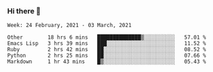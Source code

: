 ### Hi there 👋

<!--START_SECTION:waka-->
```text
Week: 24 February, 2021 - 03 March, 2021

Other        18 hrs 6 mins   ██████████████▒░░░░░░░░░░   57.01 % 
Emacs Lisp   3 hrs 39 mins   ███░░░░░░░░░░░░░░░░░░░░░░   11.52 % 
Ruby         2 hrs 42 mins   ██░░░░░░░░░░░░░░░░░░░░░░░   08.52 % 
Python       2 hrs 25 mins   ██░░░░░░░░░░░░░░░░░░░░░░░   07.66 % 
Markdown     1 hr 43 mins    █▒░░░░░░░░░░░░░░░░░░░░░░░   05.43 % 
```
<!--END_SECTION:waka-->

<!--
**yqmmm/yqmmm** is a ✨ _special_ ✨ repository because its `README.md` (this file) appears on your GitHub profile.

Here are some ideas to get you started:

- 🔭 I’m currently working on ...
- 🌱 I’m currently learning ...
- 👯 I’m looking to collaborate on ...
- 🤔 I’m looking for help with ...
- 💬 Ask me about ...
- 📫 How to reach me: ...
- 😄 Pronouns: ...
- ⚡ Fun fact: ...
-->
